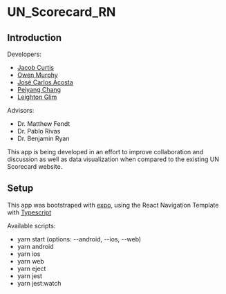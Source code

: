 # UN_Scorecard_RN

Introduction
------------


Developers:

<ul>
  
  <li> <a href="https://github.com/nnazo" > Jacob Curtis </a> </li>
  <li> <a href="https://github.com" > Owen Murphy </a> </li>
  <li> <a href="https://github.com/Josekeitor"> José Carlos Acosta </a> </li>
  <li> <a href=""> Peiyang Chang </a> </li>
  <li> <a href="https://github.com/leightonglim" > Leighton Glim </a> </li>
  
</ul>

Advisors:

<ul>
  
  <li> Dr. Matthew Fendt </li>
  <li> Dr. Pablo Rivas </li>
  <li> Dr. Benjamin Ryan </li>
  
</ul>

This app is being developed in an effort to improve collaboration and discussion as well as data visualization when compared to the existing UN Scorecard website.

Setup
------

This app was bootstraped with <a href="https://expo.io">expo</a>, using the React Navigation Template with <a href="https://www.typescriptlang.org">Typescript</a>

Available scripts:

<ul>
  
  <li> yarn start (options: --android, --ios, --web) </li>
  <li> yarn android </li>
  <li> yarn ios </li>
  <li> yarn web </li>
  <li> yarn eject </li>
  <li> yarn jest </li>
  <li> yarn jest:watch </li>
  
</ul>
